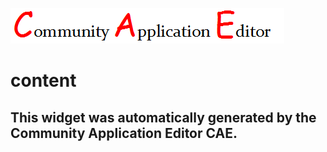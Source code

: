 ![CAE](https://github.com/CAE-Community-Application-Editor/CAE-Deployment-Temp/blob/gh-pages/frontendComponent-146/img/logo.png)  

content
===================


This widget was automatically generated by the Community Application Editor CAE.  
---------------
